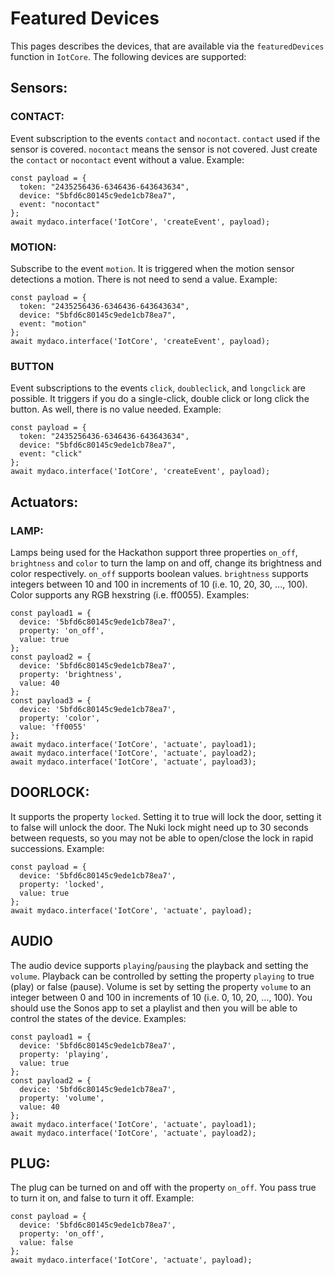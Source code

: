 # Featured Devices

This pages describes the devices, that are available via the `featuredDevices` function in `IotCore`.
The following devices are supported:

## Sensors:

### CONTACT:

Event subscription to the events `contact` and `nocontact`. `contact` used if the sensor is covered. `nocontact` means the sensor is not covered. Just create the `contact` or `nocontact` event without a value.
Example:
```
const payload = {
  token: "2435256436-6346436-643643634",
  device: "5bfd6c80145c9ede1cb78ea7",
  event: "nocontact"
};
await mydaco.interface('IotCore', 'createEvent', payload);
```

### MOTION:
Subscribe to the event `motion`. It is triggered when the motion sensor detections a motion. There is not need to send a value.
Example:
```
const payload = {
  token: "2435256436-6346436-643643634",
  device: "5bfd6c80145c9ede1cb78ea7",
  event: "motion"
};
await mydaco.interface('IotCore', 'createEvent', payload);
```

### BUTTON
Event subscriptions to the events `click`, `doubleclick`, and `longclick` are possible. It triggers if you do a single-click, double click or long click the button. As well, there is no value needed.
Example:
```
const payload = {
  token: "2435256436-6346436-643643634",
  device: "5bfd6c80145c9ede1cb78ea7",
  event: "click"
};
await mydaco.interface('IotCore', 'createEvent', payload);
```

## Actuators:

### LAMP:
Lamps being used for the Hackathon support three properties `on_off`, `brightness` and `color` to turn the lamp on and off, change its brightness and color respectively. `on_off` supports boolean values. `brightness` supports integers between 10 and 100 in increments of 10 (i.e. 10, 20, 30, ..., 100). Color supports any RGB hexstring (i.e. ff0055).
Examples:
```
const payload1 = {
  device: '5bfd6c80145c9ede1cb78ea7',
  property: 'on_off',
  value: true
};
const payload2 = {
  device: '5bfd6c80145c9ede1cb78ea7',
  property: 'brightness',
  value: 40
};
const payload3 = {
  device: '5bfd6c80145c9ede1cb78ea7',
  property: 'color',
  value: 'ff0055'
};
await mydaco.interface('IotCore', 'actuate', payload1);
await mydaco.interface('IotCore', 'actuate', payload2);
await mydaco.interface('IotCore', 'actuate', payload3);
```

## DOORLOCK:
It supports the property `locked`. Setting it to true will lock the door, setting it to false will unlock the door. The Nuki lock might need up to 30 seconds between requests, so you may not be able to open/close the lock in rapid successions. 
Example:
```
const payload = {
  device: '5bfd6c80145c9ede1cb78ea7',
  property: 'locked',
  value: true
};
await mydaco.interface('IotCore', 'actuate', payload);
```

## AUDIO
The audio device supports `playing`/`pausing` the playback and setting the `volume`. Playback can be controlled by setting the property `playing` to true (play) or false (pause). Volume is set by setting the property `volume` to an integer between 0 and 100 in increments of 10 (i.e. 0, 10, 20, ..., 100).
You should use the Sonos app to set a playlist and then you will be able to control the states of the device.
Examples:
```
const payload1 = {
  device: '5bfd6c80145c9ede1cb78ea7',
  property: 'playing',
  value: true
};
const payload2 = {
  device: '5bfd6c80145c9ede1cb78ea7',
  property: 'volume',
  value: 40
};
await mydaco.interface('IotCore', 'actuate', payload1);
await mydaco.interface('IotCore', 'actuate', payload2);
```

## PLUG:
The plug can be turned on and off with the property `on_off`. You pass true to turn it on, and false to turn it off.
Example:
```
const payload = {
  device: '5bfd6c80145c9ede1cb78ea7',
  property: 'on_off',
  value: false
};
await mydaco.interface('IotCore', 'actuate', payload);
```

